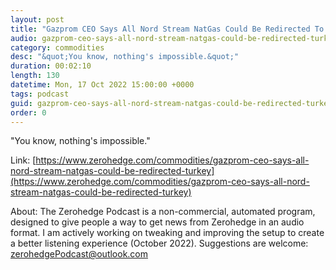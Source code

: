 ```yaml
---
layout: post
title: "Gazprom CEO Says All Nord Stream NatGas Could Be Redirected To Turkey"
audio: gazprom-ceo-says-all-nord-stream-natgas-could-be-redirected-turkey-0
category: commodities
desc: "&quot;You know, nothing's impossible.&quot;"
duration: 00:02:10
length: 130
datetime: Mon, 17 Oct 2022 15:00:00 +0000
tags: podcast
guid: gazprom-ceo-says-all-nord-stream-natgas-could-be-redirected-turkey-0
order: 0
---
```

&quot;You know, nothing's impossible.&quot;

Link: [https://www.zerohedge.com/commodities/gazprom-ceo-says-all-nord-stream-natgas-could-be-redirected-turkey](https://www.zerohedge.com/commodities/gazprom-ceo-says-all-nord-stream-natgas-could-be-redirected-turkey)

About: The Zerohedge Podcast is a non-commercial, automated program, designed to give people a way to get news from Zerohedge in an audio format.  I am actively working on tweaking and improving the setup to create a better listening experience (October 2022).  Suggestions are welcome: [zerohedgePodcast@outlook.com](mailto:zerohedgePodcast@outlook.com)